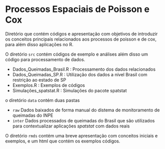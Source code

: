 
# Processos Espaciais de Poisson e Cox

Diretório que contém códigos e apresentação com objetivos de introduzir os conceitos principais relacionados aos processos de poisson e de cox, para além disso aplicações no R.

O diretório `src` contém códigos de exemplo e análises além disso um código para processamento de dados.

- Dados_Queimadas_Brasil.R : Processamento dos dados relacionados
- Dados_Queimadas_SP.R : Utilização dos dados a nível Brasil com restrição ao estado de SP
- Exemplos.R : Exemplos de códigos
- Simulações_spatstat.R : Simulações do pacote spatstat

o diretório `data` contém duas pastas 

- `raw` Dados baixados de forma manual do distema de monitoramento de queimadas do INPE
- `inter` Dados processados de queimadas do Brasil que são utilizados para contextualizar aplicações *spatstat* com dados reais

O diretório `rmds` contém uma breve apresentação com conceitos iniciais e exemplos, e um html que contém os exemplos códigos.





